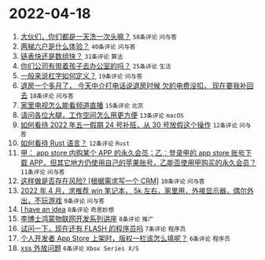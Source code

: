 # 2022-04-18

1. [大伙们，你们都是一天洗一次头嘛？](https://www.v2ex.com/t/847573) `58条评论` `问与答`
1. [两梯六户是什么体验？](https://www.v2ex.com/t/847572) `40条评论` `问与答`
1. [链表快还是数组快？](https://www.v2ex.com/t/847588) `31条评论` `算法`
1. [你们公司有带着孩子去办公室的﻿吗？](https://www.v2ex.com/t/847567) `25条评论` `生活`
1. [一般来说杠字如何定义？](https://www.v2ex.com/t/847578) `19条评论` `问与答`
1. [退房一个多月了， 今天中介打电话说退房时候 欠的电费没扣， 现在要我补回去](https://www.v2ex.com/t/847569) `18条评论` `问与答`
1. [家里电视怎么能看频道直播](https://www.v2ex.com/t/847570) `15条评论` `北京`
1. [请问各位大腿，工作空间怎么用更方便](https://www.v2ex.com/t/847579) `13条评论` `macOS`
1. [如何看待 2022 年五一假期 24 号补班，从 30 号放假这个操作](https://www.v2ex.com/t/847595) `12条评论` `问与答`
1. [如何看待 Rust 语言？](https://www.v2ex.com/t/847582) `12条评论` `Rust`
1. [甲： app store 内购某个 APP 的永久会员；乙：登录甲的 app store 账号下载 APP，但其它地方仍使用自己的苹果账号，乙能否使用甲购买的永久会员？](https://www.v2ex.com/t/847604) `11条评论` `问与答`
1. [这样做是否存在风险? [根据需求写一个 CRM]](https://www.v2ex.com/t/847568) `10条评论` `问与答`
1. [2022 年 4 月，求推荐 win 笔记本， 5k 左右，家里用，外接显示器，偶尔外出，不玩游戏](https://www.v2ex.com/t/847575) `9条评论` `问与答`
1. [I have an idea](https://www.v2ex.com/t/847589) `8条评论` `奇思妙想`
1. [李博士鸿蒙物联网开发系列讲座](https://www.v2ex.com/t/847580) `8条评论` `推广`
1. [试问一下，现在还有 FLASH 的程序员吗](https://www.v2ex.com/t/847584) `7条评论` `程序员`
1. [个人开发者 App Store 上架时，版权一栏该怎么填呢？](https://www.v2ex.com/t/847576) `6条评论` `程序员`
1. [xss 外放问题](https://www.v2ex.com/t/847571) `6条评论` `Xbox Series X/S`
